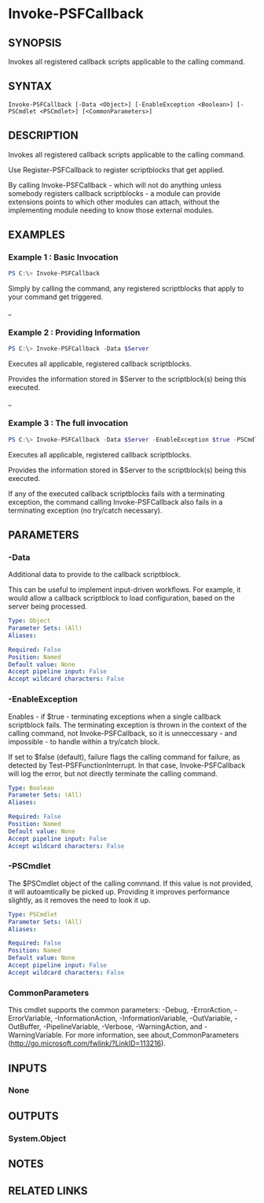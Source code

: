 ﻿---
external help file: PSFramework.dll-Help.xml
Module Name: PSFramework
online version:
schema: 2.0.0
---

# Invoke-PSFCallback

## SYNOPSIS
Invokes all registered callback scripts applicable to the calling command.

## SYNTAX

```
Invoke-PSFCallback [-Data <Object>] [-EnableException <Boolean>] [-PSCmdlet <PSCmdlet>] [<CommonParameters>]
```

## DESCRIPTION
Invokes all registered callback scripts applicable to the calling command.

Use Register-PSFCallback to register scriptblocks that get applied.

By calling Invoke-PSFCallback - which will not do anything unless somebody registers callback scriptblocks - a module can provide extensions points to which other modules can attach, without the implementing module needing to know those external modules.

## EXAMPLES

### Example 1 : Basic Invocation
```powershell
PS C:\> Invoke-PSFCallback
```

Simply by calling the command, any registered scriptblocks that apply to your command get triggered.

_

### Example 2 : Providing Information
```powershell
PS C:\> Invoke-PSFCallback -Data $Server
```

Executes all applicable, registered callback scriptblocks.

Provides the information stored in $Server to the scriptblock(s) being this executed.

_

### Example 3 : The full invocation
```powershell
PS C:\> Invoke-PSFCallback -Data $Server -EnableException $true -PSCmdlet $PSCmdlet
```

Executes all applicable, registered callback scriptblocks.

Provides the information stored in $Server to the scriptblock(s) being this executed.

If any of the executed callback scriptblocks fails with a terminating exception, the command calling Invoke-PSFCallback also fails in a terminating exception (no try/catch necessary).

## PARAMETERS

### -Data
Additional data to provide to the callback scriptblock.

This can be useful to implement input-driven workflows.
For example, it would allow a callback scriptblock to load configuration, based on the server being processed.

```yaml
Type: Object
Parameter Sets: (All)
Aliases:

Required: False
Position: Named
Default value: None
Accept pipeline input: False
Accept wildcard characters: False
```

### -EnableException
Enables - if $true - terminating exceptions when a single callback scriptblock fails.
The terminating exception is thrown in the context of the calling command, not Invoke-PSFCallback, so it is unneccessary - and impossible - to handle within a try/catch block.

If set to $false (default), failure flags the calling command for failure, as detected by Test-PSFFunctionInterrupt. In that case, Invoke-PSFCallback will log the error, but not directly terminate the calling command.

```yaml
Type: Boolean
Parameter Sets: (All)
Aliases:

Required: False
Position: Named
Default value: None
Accept pipeline input: False
Accept wildcard characters: False
```

### -PSCmdlet
The $PSCmdlet object of the calling command.
If this value is not provided, it will autoamtically be picked up.
Providing it improves performance slightly, as it removes the need to look it up.

```yaml
Type: PSCmdlet
Parameter Sets: (All)
Aliases:

Required: False
Position: Named
Default value: None
Accept pipeline input: False
Accept wildcard characters: False
```

### CommonParameters
This cmdlet supports the common parameters: -Debug, -ErrorAction, -ErrorVariable, -InformationAction, -InformationVariable, -OutVariable, -OutBuffer, -PipelineVariable, -Verbose, -WarningAction, and -WarningVariable. For more information, see about_CommonParameters (http://go.microsoft.com/fwlink/?LinkID=113216).

## INPUTS

### None

## OUTPUTS

### System.Object
## NOTES

## RELATED LINKS
